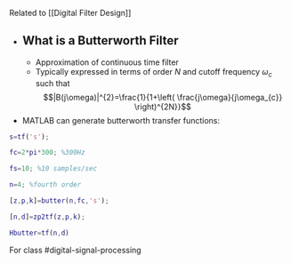 Related to [[Digital Filter Design]]

- ## What is a Butterworth Filter
	- Approximation of continuous time filter
	- Typically expressed in terms of order $N$ and cutoff frequency $\omega_{c}$ such that $$|B(j\omega)|^{2}=\frac{1}{1+\left( \frac{j\omega}{j\omega_{c}} \right)^{2N}}$$
- MATLAB can generate butterworth transfer functions:
```MATLAB
s=tf('s');

fc=2*pi*300; %300Hz

fs=10; %10 samples/sec

n=4; %fourth order

[z,p,k]=butter(n,fc,'s');

[n,d]=zp2tf(z,p,k);

Hbutter=tf(n,d)
```

For class #digital-signal-processing